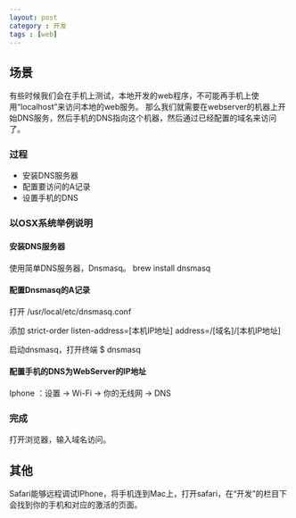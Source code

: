 ```yaml
---
layout: post
category : 开发
tags : [web]
---
```


## 场景

有些时候我们会在手机上测试，本地开发的web程序，不可能再手机上使用“localhost”来访问本地的web服务。
那么我们就需要在webserver的机器上开始DNS服务，然后手机的DNS指向这个机器，然后通过已经配置的域名来访问了。

### 过程

* 安装DNS服务器
* 配置要访问的A记录
* 设置手机的DNS

### 以OSX系统举例说明

#### 安装DNS服务器

使用简单DNS服务器，Dnsmasq。
brew install dnsmasq

#### 配置Dnsmasq的A记录

打开 /usr/local/etc/dnsmasq.conf

添加
	strict-order
	listen-address=[本机IP地址]
	address=/[域名]/[本机IP地址]

启动dnsmasq，打开终端
	$ dnsmasq


#### 配置手机的DNS为WebServer的IP地址

Iphone ：设置 -> Wi-Fi -> 你的无线网 -> DNS

### 完成

打开浏览器，输入域名访问。

## 其他

Safari能够远程调试IPhone，将手机连到Mac上，打开safari，在“开发”的栏目下会找到你的手机和对应的激活的页面。
